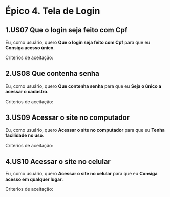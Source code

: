 # Épico 4. Tela de Login

## 1.US07 Que o login seja feito com Cpf
Eu, como usuário, quero **Que o login seja feito com Cpf** para que eu **Consiga acesso único**.
<p>Criterios de aceitação:</p>

## 2.US08 Que contenha senha
Eu, como usuário, quero **Que contenha senha** para que eu **Seja o único a acessar o cadastro**.
<p>Criterios de aceitação:</p>

## 3.US09 Acessar o site no computador 
Eu, como usuário, quero **Acessar o site no computador** para que eu **Tenha facilidade no uso**.
<p>Criterios de aceitação:</p>

## 4.US10 Acessar o site no celular
Eu, como usuário, quero **Acessar o site no celular** para que eu **Consiga acesso em qualquer lugar**.
<p>Criterios de aceitação:</p>
